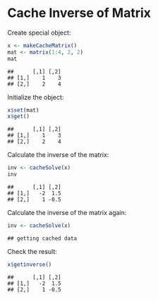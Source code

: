 Cache Inverse of Matrix
========================================================


Create special object:

```r
x <- makeCacheMatrix()
mat <- matrix(1:4, 2, 2)
mat
```

```
##      [,1] [,2]
## [1,]    1    3
## [2,]    2    4
```



Initialize the object:

```r
x$set(mat)
x$get()
```

```
##      [,1] [,2]
## [1,]    1    3
## [2,]    2    4
```



Calculate the inverse of the matrix:

```r
inv <- cacheSolve(x)
inv
```

```
##      [,1] [,2]
## [1,]   -2  1.5
## [2,]    1 -0.5
```


Calculate the inverse of the matrix again:

```r
inv <- cacheSolve(x)
```

```
## getting cached data
```


Check the result:

```r
x$getinverse()
```

```
##      [,1] [,2]
## [1,]   -2  1.5
## [2,]    1 -0.5
```

